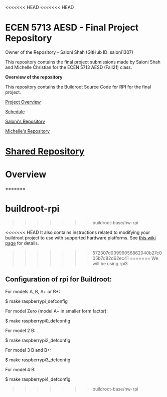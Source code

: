 <<<<<<< HEAD
<<<<<<< HEAD
# ECEN 5713 AESD - Final Project Repository
Owner of the Repository - Saloni Shah (GitHub ID: saloni1307)

This repository contains the final project submissions made by Saloni Shah and Michelle Christian for the ECEN 5713 AESD (Fall21) class.

**Overview of the repository**

This repository contains the Buildroot Source Code for RPI for the final project.

[Project Overview](https://github.com/cu-ecen-aeld/final-project-saloni1307/wiki/Project-Overview)

[Schedule](https://github.com/cu-ecen-aeld/final-project-saloni1307/wiki/Schedule)

[Saloni's Repository](https://github.com/cu-ecen-aeld/final-project-saloni1307)

[Michelle's Repository](https://github.com/cu-ecen-aeld/final-project-Mich2899)

[Shared Repository](https://github.com/cu-ecen-aeld/project-mich-saloni-shared)
=======
# Overview
=======
# buildroot-rpi
>>>>>>> buildroot-base/hw-rpi


<<<<<<< HEAD
It also contains instructions related to modifying your buildroot project to use with supported hardware platforms.  See [this wiki page](https://github.com/cu-ecen-5013/buildroot-assignments-base/wiki/Supported-Hardware) for details.
>>>>>>> 572307d00996056862040b27c005b7d82d62ec41
=======
We will be using rpi3

Configuration of rpi  for Buildroot:
----------------------------
For models A, B, A+ or B+:

  $ make raspberrypi_defconfig

For model Zero (model A+ in smaller form factor):

  $ make raspberrypi0_defconfig

For model 2 B:

  $ make raspberrypi2_defconfig

For model 3 B and B+:

  $ make raspberrypi3_defconfig

For model 4 B:

  $ make raspberrypi4_defconfig
>>>>>>> buildroot-base/hw-rpi
